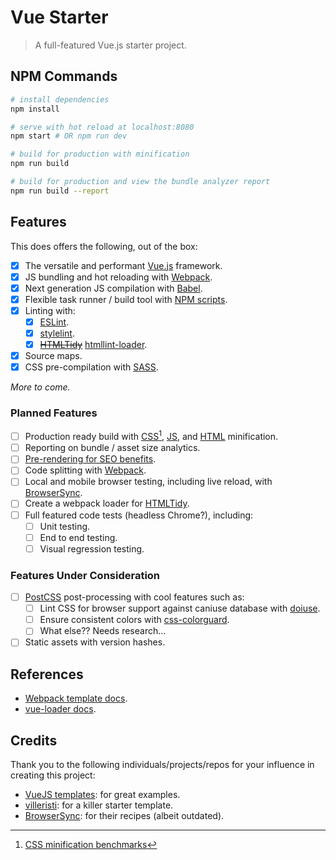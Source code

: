 # Vue Starter

> A full-featured Vue.js starter project.

## NPM Commands

```bash
# install dependencies
npm install

# serve with hot reload at localhost:8080
npm start # OR npm run dev

# build for production with minification
npm run build

# build for production and view the bundle analyzer report
npm run build --report
```

## Features

This does offers the following, out of the box:

- [x] The versatile and performant [Vue.js](https://vuejs.org) framework.
- [x] JS bundling and hot reloading with [Webpack](https://webpack.github.io/).
- [x] Next generation JS compilation with [Babel](babeljs.io).
- [x] Flexible task runner / build tool with [NPM scripts](https://docs.npmjs.com/misc/scripts).
- [x] Linting with:
	- [x]  [ESLint](http://eslint.org/).
	- [x]  [stylelint](https://stylelint.io/).
	- [x] ~~[HTMLTidy](http://www.html-tidy.org/)~~ [htmllint-loader](https://github.com/TheBlackBolt/htmllint-loader).
- [x] Source maps.
- [x] CSS pre-compilation with [SASS](http://sass-lang.com/).

_More to come._

### Planned Features

- [ ] Production ready build with [CSS](https://github.com/css/csso)[^1], [JS](https://github.com/mishoo/UglifyJS2), and [HTML](https://github.com/kangax/html-minifier) minification.
- [ ] Reporting on bundle / asset size analytics.
- [ ]  [Pre-rendering for SEO benefits](http://vuejs-templates.github.io/webpack/prerender.html).
- [ ] Code splitting with [Webpack](https://webpack.github.io/).
- [ ] Local and mobile browser testing, including live reload, with [BrowserSync](browsersync.io/).
- [ ] Create a webpack loader for [HTMLTidy](http://www.html-tidy.org/).
- [ ] Full featured code tests (headless Chrome?), including:
	- [ ] Unit testing.
	- [ ] End to end testing.
	- [ ] Visual regression testing.

### Features Under Consideration

- [ ]  [PostCSS](http://postcss.org/) post-processing with cool features such as:
	- [ ] Lint CSS for browser support against caniuse database with [doiuse](https://github.com/anandthakker/doiuse).
	- [ ] Ensure consistent colors with [css-colorguard](https://github.com/SlexAxton/css-colorguard).
	- [ ] What else?? Needs research...
- [ ] Static assets with version hashes.

## References

- [Webpack template docs](http://vuejs-templates.github.io/webpack/).
- [vue-loader docs](http://vuejs.github.io/vue-loader).

## Credits

Thank you to the following individuals/projects/repos for your influence in creating this project:

- [VueJS templates](https://github.com/vuejs-templates/webpack): for great examples.
- [villeristi](https://github.com/villeristi/vue.js-starter-template): for a killer starter template.
- [BrowserSync](https://github.com/BrowserSync/recipes/blob/master/recipes/webpack.babel/app.js): for their recipes (albeit outdated).
<!-- - [myxingke](https://github.com/myxingke/webpack-browser-sync-vue-demo): for one of the only examples I found that allowed webpack and browser-sync to play nice together. -->

[^1]: [CSS minification benchmarks](https://goalsmashers.github.io/css-minification-benchmark/)
